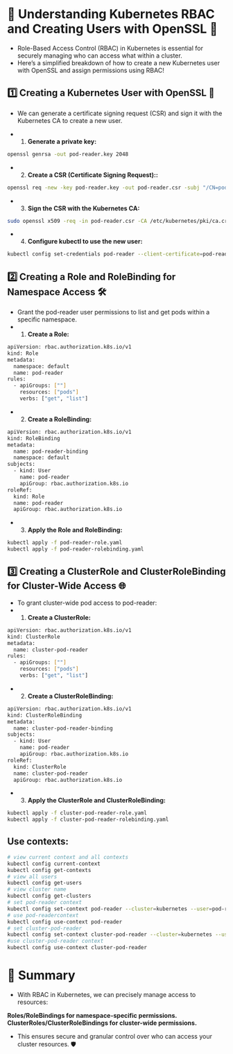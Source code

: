 # 🚀 Understanding Kubernetes RBAC and Creating Users with OpenSSL 🚀

* Role-Based Access Control (RBAC) in Kubernetes is essential for securely managing who can access what within a cluster.
*  Here’s a simplified breakdown of how to create a new Kubernetes user with OpenSSL and assign permissions using RBAC!

## 1️⃣ Creating a Kubernetes User with OpenSSL 🔐
* We can generate a certificate signing request (CSR) and sign it with the Kubernetes CA to create a new user.

* 1. **Generate a private key:**
```bash
openssl genrsa -out pod-reader.key 2048
```
* 2. **Create a CSR (Certificate Signing Request)::**
```bash
openssl req -new -key pod-reader.key -out pod-reader.csr -subj "/CN=pod-reader"
```
* 3. **Sign the CSR with the Kubernetes CA:**
```bash
sudo openssl x509 -req -in pod-reader.csr -CA /etc/kubernetes/pki/ca.crt -CAkey /etc/kubernetes/pki/ca.key -CAcreateserial -out pod-reader.crt -days 365
```
* 4. **Configure kubectl to use the new user:**
```bash
kubectl config set-credentials pod-reader --client-certificate=pod-reader.crt --client-key=pod-reader.key
```

## 2️⃣ Creating a Role and RoleBinding for Namespace Access 🛠️
* Grant the pod-reader user permissions to list and get pods within a specific namespace.
* 1. **Create a Role:**
```bash
apiVersion: rbac.authorization.k8s.io/v1
kind: Role
metadata:
  namespace: default
  name: pod-reader
rules:
  - apiGroups: [""]
    resources: ["pods"]
    verbs: ["get", "list"]
```

* 2. **Create a RoleBinding:**
```bash
apiVersion: rbac.authorization.k8s.io/v1
kind: RoleBinding
metadata:
  name: pod-reader-binding
  namespace: default
subjects:
  - kind: User
    name: pod-reader
    apiGroup: rbac.authorization.k8s.io
roleRef:
  kind: Role
  name: pod-reader
  apiGroup: rbac.authorization.k8s.io
```
* 3. **Apply the Role and RoleBinding:**
```bash
kubectl apply -f pod-reader-role.yaml
kubectl apply -f pod-reader-rolebinding.yaml
```
## 3️⃣ Creating a ClusterRole and ClusterRoleBinding for Cluster-Wide Access 🌐
* To grant cluster-wide pod access to pod-reader:
* 1. **Create a ClusterRole:**
```bash
apiVersion: rbac.authorization.k8s.io/v1
kind: ClusterRole
metadata:
  name: cluster-pod-reader
rules:
  - apiGroups: [""]
    resources: ["pods"]
    verbs: ["get", "list"]
```
* 2. **Create a ClusterRoleBinding:**
```bash
apiVersion: rbac.authorization.k8s.io/v1
kind: ClusterRoleBinding
metadata:
  name: cluster-pod-reader-binding
subjects:
  - kind: User
    name: pod-reader
    apiGroup: rbac.authorization.k8s.io
roleRef:
  kind: ClusterRole
  name: cluster-pod-reader
  apiGroup: rbac.authorization.k8s.io
```
* 3. **Apply the ClusterRole and ClusterRoleBinding:**
```bash
kubectl apply -f cluster-pod-reader-role.yaml
kubectl apply -f cluster-pod-reader-rolebinding.yaml
```

## Use contexts:
```bash
# view current context and all contexts
kubectl config current-context
kubectl config get-contexts
# view all users
kubectl config get-users
# view cluster name
kubectl config get-clusters
# set pod-reader context
kubectl config set-context pod-reader --cluster=kubernetes --user=pod-reader
# use pod-readercontext
kubectl config use-context pod-reader
# set cluster-pod-reader
kubectl config set-context cluster-pod-reader --cluster=kubernetes --user=cluster-pod-reader
#use cluster-pod-reader context
kubectl config use-context cluster-pod-reader
```
# 🔎 Summary
* With RBAC in Kubernetes, we can precisely manage access to resources:

**Roles/RoleBindings for namespace-specific permissions.**
**ClusterRoles/ClusterRoleBindings for cluster-wide permissions.**
* This ensures secure and granular control over who can access your cluster resources. 🛡️




